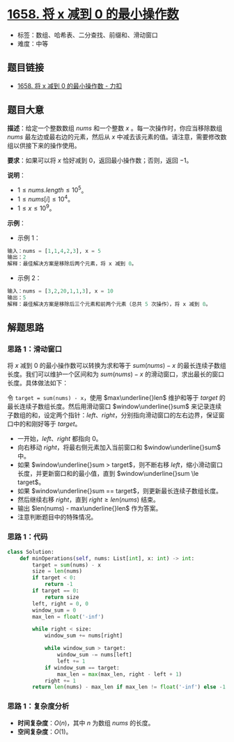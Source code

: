 # [1658. 将 x 减到 0 的最小操作数](https://leetcode.cn/problems/minimum-operations-to-reduce-x-to-zero/)

- 标签：数组、哈希表、二分查找、前缀和、滑动窗口
- 难度：中等

## 题目链接

- [1658. 将 x 减到 0 的最小操作数 - 力扣](https://leetcode.cn/problems/minimum-operations-to-reduce-x-to-zero/)

## 题目大意

**描述**：给定一个整数数组 $nums$ 和一个整数 $x$ 。每一次操作时，你应当移除数组 $nums$ 最左边或最右边的元素，然后从 $x$ 中减去该元素的值。请注意，需要修改数组以供接下来的操作使用。

**要求**：如果可以将 $x$ 恰好减到 $0$，返回最小操作数；否则，返回 $-1$。

**说明**：

- $1 \le nums.length \le 10^5$。
- $1 \le nums[i] \le 10^4$。
- $1 \le x \le 10^9$。

**示例**：

- 示例 1：

```python
输入：nums = [1,1,4,2,3], x = 5
输出：2
解释：最佳解决方案是移除后两个元素，将 x 减到 0。
```

- 示例 2：

```python
输入：nums = [3,2,20,1,1,3], x = 10
输出：5
解释：最佳解决方案是移除后三个元素和前两个元素（总共 5 次操作），将 x 减到 0。
```

## 解题思路

### 思路 1：滑动窗口

将 $x$ 减到 $0$ 的最小操作数可以转换为求和等于 $sum(nums) - x$ 的最长连续子数组长度。我们可以维护一个区间和为 $sum(nums) - x$ 的滑动窗口，求出最长的窗口长度。具体做法如下：

令 `target = sum(nums) - x`，使用 $max\underline{}len$ 维护和等于 $target$ 的最长连续子数组长度。然后用滑动窗口 $window\underline{}sum$ 来记录连续子数组的和，设定两个指针：$left$、$right$，分别指向滑动窗口的左右边界，保证窗口中的和刚好等于 $target$。

- 一开始，$left$、$right$ 都指向 $0$。
- 向右移动 $right$，将最右侧元素加入当前窗口和 $window\underline{}sum$ 中。
- 如果 $window\underline{}sum > target$，则不断右移 $left$，缩小滑动窗口长度，并更新窗口和的最小值，直到 $window\underline{}sum \le target$。
- 如果 $window\underline{}sum == target$，则更新最长连续子数组长度。
- 然后继续右移 $right$，直到 $right \ge len(nums)$ 结束。
- 输出 $len(nums) - max\underline{}len$ 作为答案。
- 注意判断题目中的特殊情况。

### 思路 1：代码

```python
class Solution:
    def minOperations(self, nums: List[int], x: int) -> int:
        target = sum(nums) - x
        size = len(nums)
        if target < 0:
            return -1
        if target == 0:
            return size
        left, right = 0, 0
        window_sum = 0
        max_len = float('-inf')

        while right < size:
            window_sum += nums[right]

            while window_sum > target:
                window_sum -= nums[left]
                left += 1
            if window_sum == target:
                max_len = max(max_len, right - left + 1)
            right += 1
        return len(nums) - max_len if max_len != float('-inf') else -1
```

### 思路 1：复杂度分析

- **时间复杂度**：$O(n)$，其中 $n$ 为数组 $nums$ 的长度。
- **空间复杂度**：$O(1)$。

